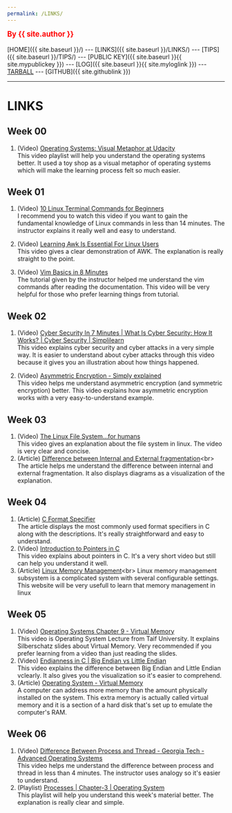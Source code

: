 ```yaml
---
permalink: /LINKS/
---
```

<span style="color:red; font-weight:bold; font-size:larger;">By {{ site.author }}</span>
<br><br>
[HOME]({{ site.baseurl }}/) ---
[LINKS]({{ site.baseurl }}/LINKS/) ---
[TIPS]({{ site.baseurl }}/TIPS/) ---
[PUBLIC KEY]({{ site.baseurl }}{{ site.mypublickey }}) ---
[LOG]({{ site.baseurl }}{{ site.myloglink }}) ---
[TARBALL](SandBox/cbkadal.tar.xz) ---
[GITHUB]({{ site.githublink }})
<br>
<hr>

# LINKS

## Week 00
1. (Video) [Operating Systems: Visual Metaphor at Udacity](https://www.youtube.com/watch?v=SkKqlb0Rvwo&list=PLqoiDr4YpRdm_nzFhCDuj74P8ul5z7SdO&index=2)<br>
This video playlist will help you understand the operating systems better. It used a toy shop as a visual metaphor of operating systems which will make the learning process felt so much easier.

## Week 01
1. (Video) [10 Linux Terminal Commands for Beginners](https://www.youtube.com/watch?v=CpTfQ-q6MPU)<br>
I recommend you to watch this video if you want to gain the fundamental knowledge of Linux commands in less than 14 minutes. The instructor explains it really well and easy to understand. 

2. (Video) [Learning Awk Is Essential For Linux Users](https://www.youtube.com/watch?v=9YOZmI-zWok)<br>
This video gives a clear demonstration of AWK. The explanation is really straight to the point.

3. (Video) [Vim Basics in 8 Minutes](https://www.youtube.com/watch?v=ggSyF1SVFr4)<br>
The tutorial given by the instructor helped me understand the vim commands after reading the documentation. This video will be very helpful for those who prefer learning things from tutorial. 

## Week 02
1. (Video) [Cyber Security In 7 Minutes | What Is Cyber Security: How It Works? | Cyber Security | Simplilearn](https://www.youtube.com/watch?v=inWWhr5tnEA&list=LL&index=3&t=3s)<br>
This video explains cyber security and cyber attacks in a very simple way. It is easier to understand about cyber attacks through this video because it gives you an illustration about how things happened.

2. (Video) [Asymmetric Encryption - Simply explained](https://www.youtube.com/watch?v=AQDCe585Lnc&list=LL&index=1&t=198s)<br>
This video helps me understand asymmetric encryption (and symmetric encryption) better. This video explains how asymmetric encryption works with a very easy-to-understand example. 

## Week 03
1. (Video) [The Linux File System...for humans](https://www.youtube.com/watch?v=UFIoRLqhFpo)<br>
This video gives an explanation about the file system in linux. The video is very clear and concise.
2. (Article) [Difference between Internal and External fragmentation](https://www.geeksforgeeks.org/difference-between-internal-and-external-fragmentation/#:~:text=Internal%20fragmentation%20occurs%20when%20memory,on%20the%20size%20of%20processes.)<br>
The article helps me understand the difference between internal and external fragmentation. It also displays diagrams as a visualization of the explanation.

## Week 04
1. (Article) [C Format Specifier](https://www.javatpoint.com/c-format-specifier)<br>
The article displays the most commonly used format specifiers in C along with the descriptions. It's really straightforward and easy to understand.
2. (Video) [Introduction to Pointers in C](https://www.youtube.com/watch?v=f2i0CnUOniA) <br>
This video explains about pointers in C. It's a very short video but still can help you understand it well.
3. (Article) [Linux Memory Management](https://www.javatpoint.com/linux-memory-management#:~:text=The%20subsystem%20of%20Linux%20memory,programs%20and%20kernel%20internal%20structures.)<br>
Linux memory management subsystem is a complicated system with several configurable settings. This website will be very usefull to learn that memory management in linux <br>

## Week 05
1. (Video) [Operating Systems Chapter 9 - Virtual Memory](https://www.youtube.com/watch?v=KTx9RNfyFO8) <br>
This video is Operating System Lecture from Taif University. It explains Silberschatz slides about Virtual Memory. Very recommended if you prefer learning from a video than just reading the slides.
2. (Video) [Endianness in C | Big Endian vs Little Endian](https://www.youtube.com/watch?v=a9lVoThjV7o) <br>
This video explains the difference between Big Endian and Little Endian vclearly. It also gives you the visualization so it's easier to comprehend.
3. (Article) [Operating System - Virtual Memory](https://www.tutorialspoint.com/operating_system/os_virtual_memory.htm)<br>
A computer can address more memory than the amount physically installed on the system. This extra memory is actually called virtual memory and it is a section of a hard disk that's set up to emulate the computer's RAM.

## Week 06
1. (Video) [Difference Between Process and Thread - Georgia Tech - Advanced Operating Systems](https://www.youtube.com/watch?v=O3EyzlZxx3g) <br>
This video helps me understand the difference between process and thread in less than 4 minutes. The instructor uses analogy so it's easier to understand.
2. (Playlist) [Processes | Chapter-3 | Operating System](https://www.youtube.com/playlist?list=PLBlnK6fEyqRgKl0MbI6kbI5ffNt7BF8Fn) <br>
This playlist will help you understand this week's material better. The explanation is really clear and simple. 
